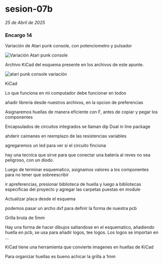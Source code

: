 # sesion-07b

*25 de Abril de 2025*

### Encargo 14

Variación de Atari punk console, con potenciometro y pulsador

![Variación Atari punk console](https://github.com/user-attachments/assets/725fb0ee-8c2a-415e-917e-7e6fd51f7bae)

Archivo KiCad del esquema presente en los archivos de este apunte.

![atari punk console variación](./archivo/atari.punk.console.variación)


KiCad

Lo que funciona en mi computador debe funcionar en todos

añadir libreria desde nuestros archivos, en la opcion de preferencias

Asignaremos huellas de manera eficiente con F, antes de copiar y pegar los componentes

Encapsulados de circuitos integrados se llaman dip Dual in line package

ahderir caimanes en reemplazo de las resistencias variables

agregaremos un led para ver si el circuito finciona

hay una tecnica que sirve para que conectar una batería al reves no sea peligroso, con un diodo.

Luego de terminar esquematico, asignamos valores a los componentes para no tener que sobreescribir

ir apreferencias, presionar biblioteca de huella y luego a bibliotecas especificas del proyecto y agregar las carpetas puestas en module

Actualizar placa desde el esquema

podemos pasar un archo dxf para definir la forma de nuestra pcb

Grilla bruta de 5mm

Hay una forma de hacer dibujos saltandose en el esquematico, añadiendo huella en pcb, se usa para añadir logos, tee logos. Los logos se importan en ...

KiCad tiene una herramienta que convierte imagenes en huellas de KiCad

Para organizar huellas es bueno achicar la grilla a 1mm
